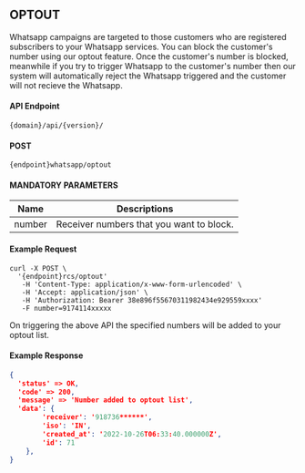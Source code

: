 ## OPTOUT

Whatsapp campaigns are targeted to those customers who are registered subscribers to your Whatsapp
services. You can block the customer's number using our optout feature. Once the customer's number is blocked, meanwhile if you try to trigger Whatsapp to the customer's number then our system will automatically reject the Whatsapp triggered and the customer will not recieve the Whatsapp.

#### API Endpoint

```
{domain}/api/{version}/
```

#### POST

```
{endpoint}whatsapp/optout
```

#### MANDATORY PARAMETERS

| Name   | Descriptions                             |
| ------ | ---------------------------------------- |
| number | Receiver numbers that you want to block. |

#### Example Request

```
curl -X POST \
  '{endpoint}rcs/optout'
   -H 'Content-Type: application/x-www-form-urlencoded' \
   -H 'Accept: application/json' \
   -H 'Authorization: Bearer 38e896f55670311982434e929559xxxx'
   -F number=9174114xxxxx
```

On triggering the above API the specified numbers will be added to your optout list.

#### Example Response

```json
{
  'status' => OK,
  'code' => 200,
  'message' => 'Number added to optout list',
  'data': {
        'receiver': '918736******',
        'iso': 'IN',
        'created_at': '2022-10-26T06:33:40.000000Z',
        'id': 71
    },
}
```
